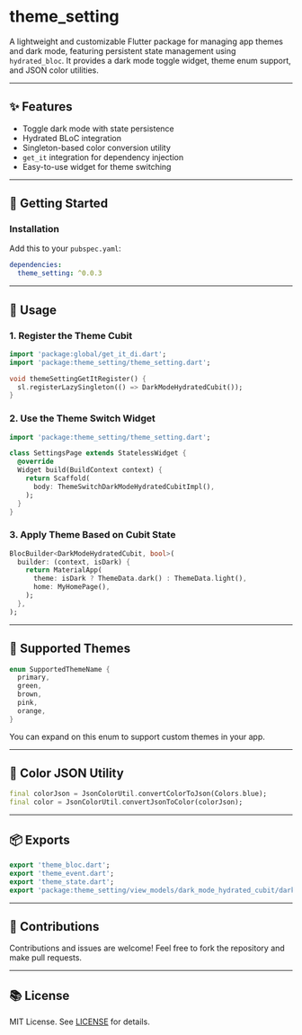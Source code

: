 # theme_setting

A lightweight and customizable Flutter package for managing app themes and dark mode, featuring persistent state management using `hydrated_bloc`. It provides a dark mode toggle widget, theme enum support, and JSON color utilities.

---

## ✨ Features

- Toggle dark mode with state persistence
- Hydrated BLoC integration
- Singleton-based color conversion utility
- `get_it` integration for dependency injection
- Easy-to-use widget for theme switching

---

## 🚀 Getting Started

### Installation

Add this to your `pubspec.yaml`:

```yaml
dependencies:
  theme_setting: ^0.0.3
```

---

## 🔧 Usage

### 1. Register the Theme Cubit

```dart
import 'package:global/get_it_di.dart';
import 'package:theme_setting/theme_setting.dart';

void themeSettingGetItRegister() {
  sl.registerLazySingleton(() => DarkModeHydratedCubit());
}
```

### 2. Use the Theme Switch Widget

```dart
import 'package:theme_setting/theme_setting.dart';

class SettingsPage extends StatelessWidget {
  @override
  Widget build(BuildContext context) {
    return Scaffold(
      body: ThemeSwitchDarkModeHydratedCubitImpl(),
    );
  }
}
```

### 3. Apply Theme Based on Cubit State

```dart
BlocBuilder<DarkModeHydratedCubit, bool>(
  builder: (context, isDark) {
    return MaterialApp(
      theme: isDark ? ThemeData.dark() : ThemeData.light(),
      home: MyHomePage(),
    );
  },
);
```

---

## 🌈 Supported Themes

```dart
enum SupportedThemeName {
  primary,
  green,
  brown,
  pink,
  orange,
}
```

You can expand on this enum to support custom themes in your app.

---

## 🔄 Color JSON Utility

```dart
final colorJson = JsonColorUtil.convertColorToJson(Colors.blue);
final color = JsonColorUtil.convertJsonToColor(colorJson);
```

---

## 📦 Exports

```dart
export 'theme_bloc.dart';
export 'theme_event.dart';
export 'theme_state.dart';
export 'package:theme_setting/view_models/dark_mode_hydrated_cubit/dark_mode_hydrated_cubit.dart';
```

---

## 📢 Contributions

Contributions and issues are welcome! Feel free to fork the repository and make pull requests.

---

## 📚 License

MIT License. See [LICENSE](LICENSE) for details.

